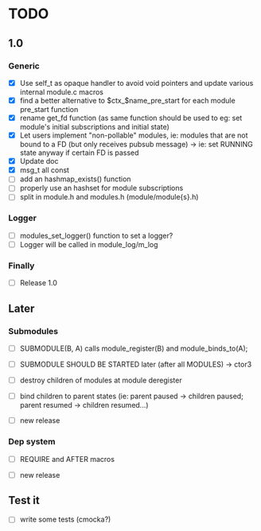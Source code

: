 # TODO

## 1.0

### Generic

- [x] Use self_t as opaque handler to avoid void pointers and update various internal module.c macros
- [x] find a better alternative to $ctx_$name_pre_start for each module pre_start function
- [x] rename get_fd function (as same function should be used to eg: set module's initial subscriptions and initial state)
- [x] Let users implement "non-pollable" modules, ie: modules that are not bound to a FD (but only receives pubsub message) -> ie: set RUNNING state anyway if certain FD is passed
- [x] Update doc
- [x] msg_t all const
- [ ] add an hashmap_exists() function
- [ ] properly use an hashset for module subscriptions
- [ ] split in module.h and modules.h (module/module{s}.h)

### Logger

- [ ] modules_set_logger() function to set a logger?
- [ ] Logger will be called in module_log/m_log

### Finally

- [ ] Release 1.0

## Later

### Submodules

- [ ] SUBMODULE(B, A) calls module_register(B) and module_binds_to(A);
- [ ] SUBMODULE SHOULD BE STARTED later (after all MODULES) -> ctor3
- [ ] destroy children of modules at module deregister
- [ ] bind children to parent states (ie: parent paused -> children paused; parent resumed -> children resumed...)

- [ ] new release


### Dep system

- [ ] REQUIRE and AFTER macros

- [ ] new release

## Test it

- [ ] write some tests (cmocka?)
